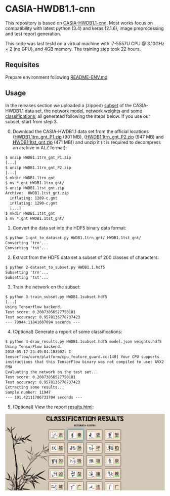 # CASIA-HWDB1.1-cnn
This repository is based on [CASIA-HWDB1.1-cnn](https://github.com/integeruser/CASIA-HWDB1.1-cnn). Most works focus on compatibility with latest python (3.4) and keras (2.1.6), image preprocessing and test report generation. 

This code was last testd on a virtual machine with i7-5557U CPU @ 3.10GHz × 2 (no GPU), and 4GB memory.
The training step took 22 hours.
## Requisites
Prepare environment following [README-ENV.md](/README-ENV.md)

## Usage
In the releases section we uploaded a (zipped) [subset](/download/HWDB1.1subset.hdf5.zip) of the CASIA-HWDB1.1 data set, the [network model](/download/model.json), [network weights](/download/weights.hdf5) and [some classifications](/download/results.html), all generated following the steps below. If you use our subset, start from step 3.

0. Download the CASIA-HWDB1.1 data set from the official locations ([HWDB1.1trn_gnt_P1.zip](http://www.nlpr.ia.ac.cn/databases/Download/feature_data/HWDB1.1trn_gnt_P1.zip) (901 MB), ([HWDB1.1trn_gnt_P2.zip](http://www.nlpr.ia.ac.cn/databases/Download/feature_data/HWDB1.1trn_gnt_P2.zip) (947 MB) and [HWDB1.1tst_gnt.zip](http://www.nlpr.ia.ac.cn/databases/Download/feature_data/HWDB1.1tst_gnt.zip) (471 MB)) and unzip it (it is required to decompress an archive in ALZ format):
```
$ unzip HWDB1.1trn_gnt_P1.zip
[...]
$ unzip HWDB1.1trn_gnt_P2.zip
[...]
$ mkdir HWDB1.1trn_gnt
$ mv *.gnt HWDB1.1trn_gnt/
$ unzip HWDB1.1tst_gnt.zip
Archive:  HWDB1.1tst_gnt.zip
  inflating: 1289-c.gnt
  inflating: 1290-c.gnt
  [...]
$ mkdir HWDB1.1tst_gnt
$ mv *.gnt HWDB1.1tst_gnt/
```
1. Convert the data set into the HDF5 binary data format:
```
$ python 1-gnt_to_dataset.py HWDB1.1trn_gnt/ HWDB1.1tst_gnt/
Converting 'trn'...
Converting 'tst'...
```
2. Extract from the HDF5 data set a subset of 200 classes of characters:
```
$ python 2-dataset_to_subset.py HWDB1.1.hdf5
Subsetting 'trn'...
Subsetting 'tst'...
```
3. Train the network on the subset:
```
$ python 3-train_subset.py HWDB1.1subset.hdf5
[...]
Using Tensorflow backend.
Test score: 0.20873856527750181
Test accuracy: 0.9578136770737423
--- 79944.11841607094 seconds ---
```
4. (Optional) Generate a report of some classifications:
```
$ python 4-draw_results.py HWDB1.1subset.hdf5 model.json weights.hdf5
Using TensorFlow backend.
2018-05-17 23:49:04.103902: I tensorflow/core/platform/cpu_feature_guard.cc:140] Your CPU supports instructions that this TensorFlow binary was not compiled to use: AVX2 FMA
Evaluating the network on the test set...
Test score: 0.20873856527750181
Test accuracy: 0.9578136770737423
Extracting some results...
Sample number: 11947
--- 101.42111706733704 seconds ---
```
5. (Optional) View the report [results.html](/download/results.html):
<img src="/download/results.png" alt="Results"/>
